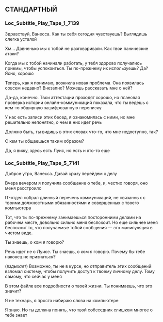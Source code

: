 ## СТАНДАРТНЫЙ 
### Loc_Subtitle_Play_Tape_1_7139
Здравствуй, Ванесса. Как ты себя сегодня чувствуешь? Выглядишь слегка усталой

Хм... Давненько мы с тобой не разговаривали. Как твои панические атаки?

Когда мы с тобой начинали работать, у тебя здорово получались приемы, чтобы успокоиться. Ты по-прежнему их используешь? Да? Ясно, хорошо

Теперь, как я понимаю, возникла новая проблема. Она появилась совсем недавно? Внезапно? Можешь рассказать мне о ней?

Да-да, конечно. Твои аттестации проходят хорошо, но плановая проверка истории онлайн-коммуникаций показала, что ты ведешь с кем-то обширную зашифрованную переписку

У нас есть записи этих бесед, я ознакомилась с ними, но мне решительно непонятно, о чем в них идет речь

Должно быть, ты видишь в этих словах что-то, что мне недоступно, так?

С кем ты общаешься таким образом?

Да, я вижу, здесь есть Луис, но есть и кто-то еще

### Loc_Subtitle_Play_Tape_5_7141
Доброе утро, Ванесса. Давай сразу перейдем к делу

Вчера вечером я получила сообщение о тебе, и, честно говоря, оно меня расстроило

IT-отдел собрал длинный перечень коммуникаций, не связанных с твоими должностными обязанностями и совершенных с твоего компьютера

Тот, что ты по-прежнему занимаешься посторонними делами на рабочем месте, довольно сильно меня беспокоит. Но еще сильнее меня беспокоит то, что получаемые тобой сообщения — это манипуляция в чистом виде.

Ты знаешь, о ком я говорю?

Речь идет не о Луисе. Ты знаешь, о ком я говорю. Почему бы тебе наконец не признаться?

(*вздыхает*) Возможно, ты не в курсе, но отправитель этих сообщений взломал систему, чтобы получить доступ к твоему личному делу. Тому самому, что сейчас у меня

В этом файле все подробности о твоей жизни. Ты понимаешь, что это значит?

Я не технарь, я просто набираю слова на компьютере

Я знаю. Но ты должна понять, что твой собеседник слишком многое о тебе знает

